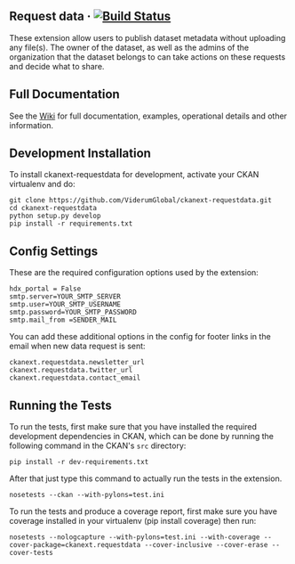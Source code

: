 ## Request data &middot; [![Build Status](https://travis-ci.org/ViderumGlobal/ckanext-requestdata.svg?branch=master)](https://travis-ci.org/ViderumGlobal/ckanext-requestdata)

These extension allow users to publish  dataset metadata without
uploading any file(s). The owner
of the dataset, as well as the admins of the organization that the dataset
belongs to can take actions on these requests and decide what to share.

## Full Documentation
See the [Wiki]() for full documentation, examples, operational details and other information.

## Development Installation

To install ckanext-requestdata for development, activate your CKAN virtualenv
and do:

```
git clone https://github.com/ViderumGlobal/ckanext-requestdata.git
cd ckanext-requestdata
python setup.py develop
pip install -r requirements.txt
```

## Config Settings

These are the required configuration options used by the extension:
```
hdx_portal = False
smtp.server=YOUR_SMTP_SERVER
smtp.user=YOUR_SMTP_USERNAME
smtp.password=YOUR_SMTP_PASSWORD
smtp.mail_from =SENDER_MAIL
```

You can add these additional options in the config for footer links in the email
when new data request is sent:
```
ckanext.requestdata.newsletter_url
ckanext.requestdata.twitter_url
ckanext.requestdata.contact_email
```

## Running the Tests

To run the tests, first make sure that you have installed the required
development dependencies in CKAN, which can be done by running the following
command in the CKAN's `src` directory:

```
pip install -r dev-requirements.txt
```

After that just type this command to actually run the tests in the extension.

```
nosetests --ckan --with-pylons=test.ini
```
To run the tests and produce a coverage report, first make sure you have coverage installed in your virtualenv (pip install coverage) then run:

```
nosetests --nologcapture --with-pylons=test.ini --with-coverage --cover-package=ckanext.requestdata --cover-inclusive --cover-erase --cover-tests
```
